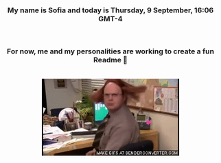 


<div align="center">
<h3 >My name is Sofia and today is Thursday, 9 September, 16:06 GMT-4</h3><br>
<h3 >For now, me and my personalities are working to create a fun Readme 👋
</h3><br>
<img src='img/dwight.gif' alt='working...'/>
</div>
